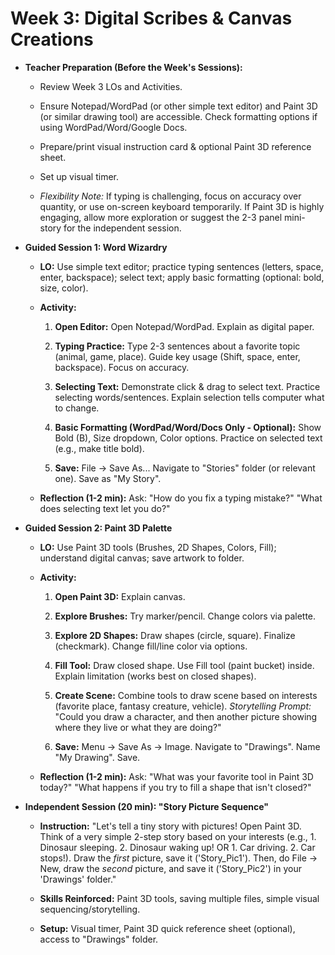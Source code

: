 ﻿# Week 3: Digital Scribes & Canvas Creations

- **Teacher Preparation (Before the Week's Sessions):**

  - Review Week 3 LOs and Activities.

  - Ensure Notepad/WordPad (or other simple text editor) and Paint 3D (or similar drawing tool) are accessible. Check formatting options if using WordPad/Word/Google Docs.

  - Prepare/print visual instruction card & optional Paint 3D reference sheet.

  - Set up visual timer.

  - *Flexibility Note:* If typing is challenging, focus on accuracy over quantity, or use on-screen keyboard temporarily. If Paint 3D is highly engaging, allow more exploration or suggest the 2-3 panel mini-story for the independent session.

- **Guided Session 1: Word Wizardry**

  - **LO:** Use simple text editor; practice typing sentences (letters, space, enter, backspace); select text; apply basic formatting (optional: bold, size, color).

  - **Activity:**

    1.  **Open Editor:** Open Notepad/WordPad. Explain as digital paper.

    2.  **Typing Practice:** Type 2-3 sentences about a favorite topic (animal, game, place). Guide key usage (Shift, space, enter, backspace). Focus on accuracy.

    3.  **Selecting Text:** Demonstrate click & drag to select text. Practice selecting words/sentences. Explain selection tells computer what to change.

    4.  **Basic Formatting (WordPad/Word/Docs Only - Optional):** Show Bold (B), Size dropdown, Color options. Practice on selected text (e.g., make title bold).

    5.  **Save:** File -\> Save As... Navigate to "Stories" folder (or relevant one). Save as "My Story".

  - **Reflection (1-2 min):** Ask: "How do you fix a typing mistake?" "What does selecting text let you do?"

- **Guided Session 2: Paint 3D Palette**

  - **LO:** Use Paint 3D tools (Brushes, 2D Shapes, Colors, Fill); understand digital canvas; save artwork to folder.

  - **Activity:**

    1.  **Open Paint 3D:** Explain canvas.

    2.  **Explore Brushes:** Try marker/pencil. Change colors via palette.

    3.  **Explore 2D Shapes:** Draw shapes (circle, square). Finalize (checkmark). Change fill/line color via options.

    4.  **Fill Tool:** Draw closed shape. Use Fill tool (paint bucket) inside. Explain limitation (works best on closed shapes).

    5.  **Create Scene:** Combine tools to draw scene based on interests (favorite place, fantasy creature, vehicle). *Storytelling Prompt:* "Could you draw a character, and then another picture showing where they live or what they are doing?"

    6.  **Save:** Menu -\> Save As -\> Image. Navigate to "Drawings". Name "My Drawing". Save.

  - **Reflection (1-2 min):** Ask: "What was your favorite tool in Paint 3D today?" "What happens if you try to fill a shape that isn't closed?"

- **Independent Session (20 min): "Story Picture Sequence"**

  - **Instruction:** "Let's tell a tiny story with pictures! Open Paint 3D. Think of a very simple 2-step story based on your interests (e.g., 1. Dinosaur sleeping. 2. Dinosaur waking up! OR 1. Car driving. 2. Car stops!). Draw the *first* picture, save it ('Story_Pic1'). Then, do File -\> New, draw the *second* picture, and save it ('Story_Pic2') in your 'Drawings' folder."

  - **Skills Reinforced:** Paint 3D tools, saving multiple files, simple visual sequencing/storytelling.

  - **Setup:** Visual timer, Paint 3D quick reference sheet (optional), access to "Drawings" folder.

